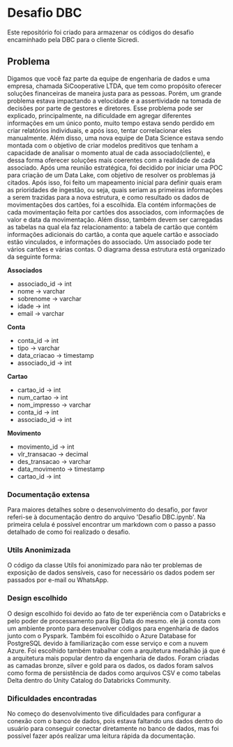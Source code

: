 # Desafio DBC
Este repositório foi criado para armazenar os códigos do desafio encaminhado pela DBC para o cliente Sicredi.

## Problema
Digamos que você faz parte da equipe de engenharia de dados e uma empresa, chamada SiCooperative LTDA, que tem como propósito oferecer soluções financeiras de maneira justa para as 
pessoas. Porém, um grande problema estava impactando a velocidade e a assertividade na tomada de decisões por parte de gestores e diretores. Esse problema pode ser explicado, principalmente, na 
dificuldade em agregar diferentes informações em um único ponto, muito tempo estava sendo perdido em criar relatórios individuais, e após isso, tentar correlacionar eles manualmente. Além disso, uma 
nova equipe de Data Science estava sendo montada com o objetivo de criar modelos preditivos que tenham a capacidade de analisar o momento atual de cada associado(cliente), e dessa forma oferecer 
soluções mais coerentes com a realidade de cada associado. Após uma reunião estratégica, foi decidido por iniciar uma POC para criação de um Data Lake, com objetivo de resolver os problemas já citados. 
Após isso, foi feito um mapeamento inicial para definir quais eram as prioridades de ingestão, ou seja, quais seriam as primeiras informações a serem trazidas para a nova estrutura, e como resultado os 
dados de movimentações dos cartões, foi a escolhida. Ela contém informações de cada movimentação feita por cartões dos associados, com informações de valor e data da movimentação. Além disso, 
também devem ser carregadas as tabelas na qual ela faz relacionamento: a tabela de cartão que contém informações adicionais do cartão, a conta que aquele cartão e associado estão vinculados, e 
informações do associado. Um associado pode ter vários cartões e várias contas.  O diagrama dessa estrutura está organizado da seguinte forma:

**Associados**
* associado_id -> int
* nome -> varchar
* sobrenome -> varchar
* idade -> int
* email -> varchar

**Conta** 
* conta_id -> int
* tipo -> varchar
* data_criacao -> timestamp
* associado_id -> int

**Cartao**
* cartao_id -> int
* num_cartao -> int
* nom_impresso -> varchar
* conta_id -> int
* associado_id -> int

**Movimento**
* movimento_id -> int
* vlr_transacao -> decimal
* des_transacao -> varchar
* data_movimento -> timestamp
* cartao_id -> int

### Documentação extensa
Para maiores detalhes sobre o desenvolvimento do desafio, por favor referi-se à documentação dentro do arquivo 'Desafio DBC.ipynb'. Na primeira celula é possível encontrar um markdown com o passo a passo detalhado de como foi realizado o desafio.


### Utils Anonimizada
O código da classe Utils foi anonimizado para não ter problemas de exposição de dados sensíveis, caso for necessário os dados podem ser passados por e-mail ou WhatsApp.

### Design escolhido
O design escolhido foi devido ao fato de ter experiência com o Databricks e pelo poder de processamento para Big Data do mesmo. ele já consta com um ambiente pronto para desenvolver códigos para engenharia
de dados junto com o Pyspark. Também foi escolhido o Azure Database for PostgreSQL devido à familiarização com esse serviço e com a nuvem Azure. Foi escolhido também trabalhar com a arquitetura medalhão 
já que é a arquitetura mais popular dentro da engenharia de dados. Foram criadas as camadas bronze, silver e gold para os dados, os dados foram salvos como forma de persistência de dados como arquivos CSV
e como tabelas Delta dentro do Unity Catalog do Databricks Community. 

### Dificuldades encontradas
No começo do desenvolvimento tive dificuldades para configurar a conexão com o banco de dados, pois estava faltando uns dados dentro do usuário para conseguir conectar
diretamente no banco de dados, mas foi possível fazer após realizar uma leitura rápida da documentação.
